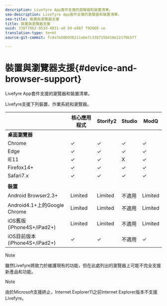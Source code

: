 ```yaml
---
description: Livefyre App套件支援的瀏覽器和裝置清單。
seo-description: Livefyre App套件支援的瀏覽器和裝置清單。
seo-title: 裝置與瀏覽器支援
title: 裝置與瀏覽器支援
uuid: 338f78b2-051d-4831-a0 b9-e987 f92660 ce
translation-type: tm+mt
source-git-commit: fc4a7e50b936211a6e7c338715b410e221f0b5f7

---
```



# 裝置與瀏覽器支援{#device-and-browser-support}

Livefyre App套件支援的瀏覽器和裝置清單。

Livefyre支援下列裝置、作業系統和瀏覽器。

|  | 核心應用程式 | Storify2 | Studio | ModQ |
|---|---|---|---|---|
| **桌面瀏覽器** |  |  |  |  |
| Chrome | ✓ | ✓ | ✓ | ✓ |
| Edge | ✓ | ✓ | ✓ | ✓ |
| IE11 | ✓ | ✓ | X | ✓ |
| Firefox14+ | ✓ | ✓ | ✓ | ✓ |
| Safari7.x | ✓ | ✓ | ✓ | ✓ |
|  |  |  |  |  |
| **裝置** |  |  |  |  |
| Android Browser2.3+ | Limited | Limited | 不適用 | Limited |
| Android4.1+上的Google Chrome | Limited | Limited | 不適用 | Limited |
| iOS舊版(iPhone4S+/iPad2+) | Limited | Limited | 不適用 | Limited |
| iOS目前版本(iPhone4S+/iPad2+) | ✓ | ✓ | 不適用 | ✓ |

>[!NOTE]
>
>雖然Livefyre將致力於維護現有的功能，但在此處列出的瀏覽器上可能不完全支援新產品和功能。

>[!NOTE]
>
>由於Microsoft支援終止，Internet Explorer11之前Internet Explorer版本不支援Livefyre。

